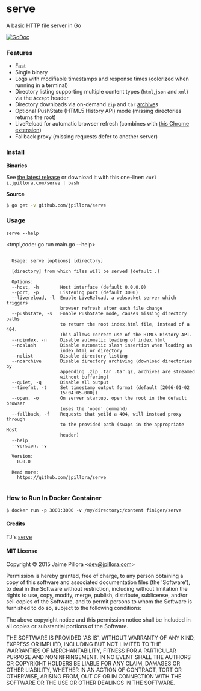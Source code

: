 
# serve

A basic HTTP file server in Go

[![GoDoc](https://godoc.org/github.com/jpillora/serve/server?status.svg)](https://godoc.org/github.com/jpillora/serve/server)

### Features

* Fast
* Single binary
* Logs with modifiable timestamps and response times (colorized when running in a terminal)
* Directory listing supporting multiple content types (`html`,`json` and `xml`) via the `Accept` header
* Directory downloads via on-demand `zip` and `tar` [archive](https://github.com/jpillora/archive)s
* Optional PushState (HTML5 History API) mode (missing directories returns the root)
* LiveReload for automatic browser refresh (combines with [this Chrome extension](https://chrome.google.com/webstore/detail/livereload/jnihajbhpnppcggbcgedagnkighmdlei?hl=en))
* Fallback proxy (missing requests defer to another server)

### Install

**Binaries**

See [the latest release](https://github.com/jpillora/serve/releases/latest) or download it with this one-liner: `curl i.jpillora.com/serve | bash`

**Source**

``` sh
$ go get -v github.com/jpillora/serve
```

### Usage

```
serve --help
```

<tmpl,code: go run main.go --help>
``` plain 

  Usage: serve [options] [directory]
  
  [directory] from which files will be served (default .)
  
  Options:
  --host, -h        Host interface (default 0.0.0.0)
  --port, -p        Listening port (default 3000)
  --livereload, -l  Enable LiveReload, a websocket server which triggers 
                    browser refresh after each file change
  --pushstate, -s   Enable PushState mode, causes missing directory paths 
                    to return the root index.html file, instead of a 404. 
                    This allows correct use of the HTML5 History API.
  --noindex, -n     Disable automatic loading of index.html
  --noslash         Disable automatic slash insertion when loading an 
                    index.html or directory
  --nolist          Disable directory listing
  --noarchive       Disable directory archiving (download directories by 
                    appending .zip .tar .tar.gz, archives are streamed 
                    without buffering)
  --quiet, -q       Disable all output
  --timefmt, -t     Set timestamp output format (default [2006-01-02 
                    15:04:05.000])
  --open, -o        On server startup, open the root in the default browser 
                    (uses the 'open' command)
  --fallback, -f    Requests that yeild a 404, will instead proxy through 
                    to the provided path (swaps in the appropriate Host 
                    header)
  --help          
  --version, -v   
  
  Version:
    0.0.0
  
  Read more:
    https://github.com/jpillora/serve
  

```
</tmpl>

### How to Run In Docker Container

```
$ docker run -p 3000:3000 -v /my/directory:/content fin1ger/serve
```

#### Credits

TJ's [serve](https://github.com/tj/serve)

#### MIT License

Copyright © 2015 Jaime Pillora &lt;dev@jpillora.com&gt;

Permission is hereby granted, free of charge, to any person obtaining
a copy of this software and associated documentation files (the
'Software'), to deal in the Software without restriction, including
without limitation the rights to use, copy, modify, merge, publish,
distribute, sublicense, and/or sell copies of the Software, and to
permit persons to whom the Software is furnished to do so, subject to
the following conditions:

The above copyright notice and this permission notice shall be
included in all copies or substantial portions of the Software.

THE SOFTWARE IS PROVIDED 'AS IS', WITHOUT WARRANTY OF ANY KIND,
EXPRESS OR IMPLIED, INCLUDING BUT NOT LIMITED TO THE WARRANTIES OF
MERCHANTABILITY, FITNESS FOR A PARTICULAR PURPOSE AND NONINFRINGEMENT.
IN NO EVENT SHALL THE AUTHORS OR COPYRIGHT HOLDERS BE LIABLE FOR ANY
CLAIM, DAMAGES OR OTHER LIABILITY, WHETHER IN AN ACTION OF CONTRACT,
TORT OR OTHERWISE, ARISING FROM, OUT OF OR IN CONNECTION WITH THE
SOFTWARE OR THE USE OR OTHER DEALINGS IN THE SOFTWARE.
